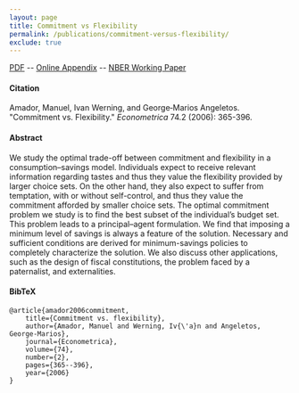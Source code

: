 ```yaml
---
layout: page
title: Commitment vs Flexibility
permalink: /publications/commitment-versus-flexibility/
exclude: true
---
```


[PDF](http://amadormanuel.me/files/commit.pdf) -- [Online Appendix](http://amadormanuel.me/files/commit_appendix.pdf) -- [NBER Working Paper](http://amadormanuel.me/files/commit_nber.pdf)

#### Citation

Amador, Manuel, Ivan Werning, and George‐Marios Angeletos. "Commitment vs. Flexibility." *Econometrica* 74.2 (2006): 365-396.

#### Abstract

We study the optimal trade-off between commitment and flexibility in a consumption–savings model. Individuals expect to receive relevant information regarding tastes and thus they value the flexibility provided by larger choice sets. On the other hand, they also expect to suffer from temptation, with or without self-control, and thus they value the commitment afforded by smaller choice sets. The optimal commitment problem we study is to find the best subset of the individual’s budget set. This problem leads to a principal–agent formulation. We find that imposing a minimum level of savings is always a feature of the solution. Necessary and sufficient conditions are derived for minimum-savings policies to completely characterize the solution. We also discuss other applications, such as the design of fiscal constitutions, the problem faced by a paternalist, and externalities.
        

#### BibTeX
 
	@article{amador2006commitment,
	    title={Commitment vs. flexibility},
	    author={Amador, Manuel and Werning, Iv{\'a}n and Angeletos, George-Marios},
	    journal={Econometrica},
	    volume={74},
	    number={2},
	    pages={365--396},
	    year={2006}
	}
	        
